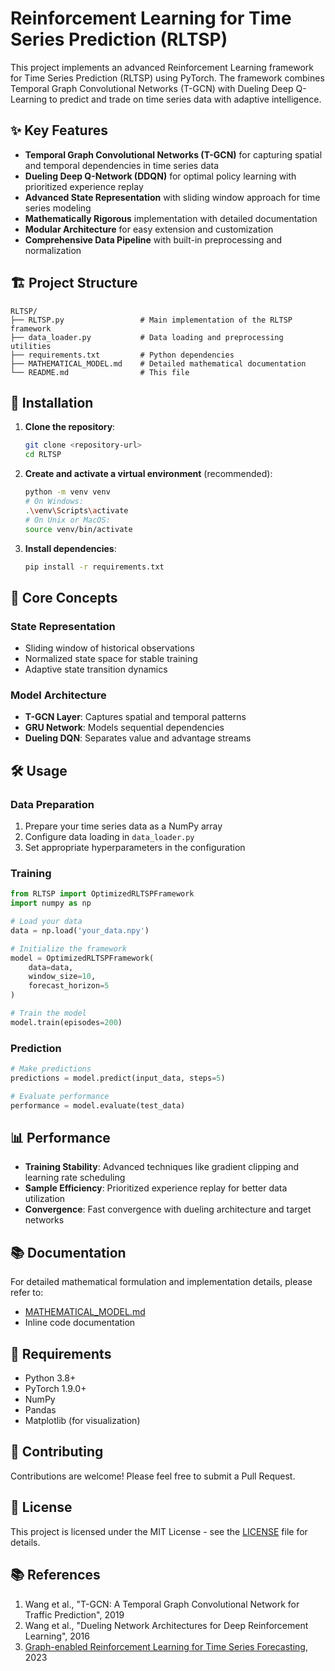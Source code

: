 # Reinforcement Learning for Time Series Prediction (RLTSP)

This project implements an advanced Reinforcement Learning framework for Time Series Prediction (RLTSP) using PyTorch. The framework combines Temporal Graph Convolutional Networks (T-GCN) with Dueling Deep Q-Learning to predict and trade on time series data with adaptive intelligence.

## ✨ Key Features

- **Temporal Graph Convolutional Networks (T-GCN)** for capturing spatial and temporal dependencies in time series data
- **Dueling Deep Q-Network (DDQN)** for optimal policy learning with prioritized experience replay
- **Advanced State Representation** with sliding window approach for time series modeling
- **Mathematically Rigorous** implementation with detailed documentation
- **Modular Architecture** for easy extension and customization
- **Comprehensive Data Pipeline** with built-in preprocessing and normalization

## 🏗️ Project Structure

```
RLTSP/
├── RLTSP.py                 # Main implementation of the RLTSP framework
├── data_loader.py           # Data loading and preprocessing utilities
├── requirements.txt         # Python dependencies
├── MATHEMATICAL_MODEL.md    # Detailed mathematical documentation
└── README.md                # This file
```

## 🚀 Installation

1. **Clone the repository**:
   ```bash
   git clone <repository-url>
   cd RLTSP
   ```

2. **Create and activate a virtual environment** (recommended):
   ```bash
   python -m venv venv
   # On Windows:
   .\venv\Scripts\activate
   # On Unix or MacOS:
   source venv/bin/activate
   ```

3. **Install dependencies**:
   ```bash
   pip install -r requirements.txt
   ```

## 🧠 Core Concepts

### State Representation
- Sliding window of historical observations
- Normalized state space for stable training
- Adaptive state transition dynamics

### Model Architecture
- **T-GCN Layer**: Captures spatial and temporal patterns
- **GRU Network**: Models sequential dependencies
- **Dueling DQN**: Separates value and advantage streams

## 🛠️ Usage

### Data Preparation
1. Prepare your time series data as a NumPy array
2. Configure data loading in `data_loader.py`
3. Set appropriate hyperparameters in the configuration

### Training
```python
from RLTSP import OptimizedRLTSPFramework
import numpy as np

# Load your data
data = np.load('your_data.npy')

# Initialize the framework
model = OptimizedRLTSPFramework(
    data=data,
    window_size=10,
    forecast_horizon=5
)

# Train the model
model.train(episodes=200)
```

### Prediction
```python
# Make predictions
predictions = model.predict(input_data, steps=5)

# Evaluate performance
performance = model.evaluate(test_data)
```

## 📊 Performance

- **Training Stability**: Advanced techniques like gradient clipping and learning rate scheduling
- **Sample Efficiency**: Prioritized experience replay for better data utilization
- **Convergence**: Fast convergence with dueling architecture and target networks

## 📚 Documentation

For detailed mathematical formulation and implementation details, please refer to:
- [MATHEMATICAL_MODEL.md](MATHEMATICAL_MODEL.md)
- Inline code documentation

## 📝 Requirements

- Python 3.8+
- PyTorch 1.9.0+
- NumPy
- Pandas
- Matplotlib (for visualization)

## 🤝 Contributing

Contributions are welcome! Please feel free to submit a Pull Request.

## 📄 License

This project is licensed under the MIT License - see the [LICENSE](LICENSE) file for details.

## 📚 References

1. Wang et al., "T-GCN: A Temporal Graph Convolutional Network for Traffic Prediction", 2019
2. Wang et al., "Dueling Network Architectures for Deep Reinforcement Learning", 2016
3. [Graph-enabled Reinforcement Learning for Time Series Forecasting](https://arxiv.org/pdf/2309.10186), 2023
